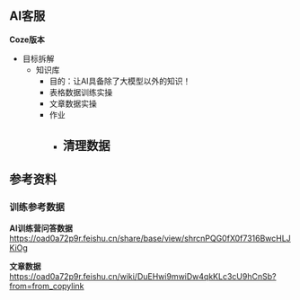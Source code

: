 ## AI客服

**Coze版本**
- 目标拆解
	- 知识库
		- 目的：让AI具备除了大模型以外的知识！
		- 表格数据训练实操
		- 文章数据实操
		- 作业
			- 清理数据
				- 

## 参考资料


### 训练参考数据

**AI训练营问答数据**
https://oad0a72p9r.feishu.cn/share/base/view/shrcnPQG0fX0f7316BwcHLJKiOg

**文章数据**
https://oad0a72p9r.feishu.cn/wiki/DuEHwi9mwiDw4qkKLc3cU9hCnSb?from=from_copylink